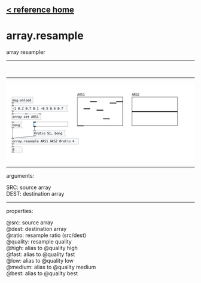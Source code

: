 [< reference home](index.html)
---

# array.resample


array resampler

---

<br>


---


![example](examples/array.resample-example.jpg)

---
arguments:

SRC: source array<br>
DEST: destination array<br>

---
properties:

@src: source array<br>
@dest: destination array<br>
@ratio: resample ratio
            (src/dest)<br>
@quality: resample quality<br>
@high: alias to @quality high<br>
@fast: alias to @quality fast<br>
@low: alias to @quality low<br>
@medium: alias to @quality medium<br>
@best: alias to @quality best<br>


